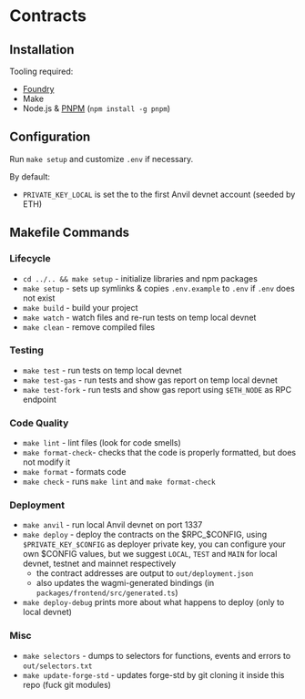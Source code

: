 # Contracts

## Installation

Tooling required:

- [Foundry](https://github.com/gakonst/foundry)
- Make
- Node.js & [PNPM](https://pnpm.io/) (`npm install -g pnpm`)

## Configuration

Run `make setup` and customize `.env` if necessary.

By default:
- `PRIVATE_KEY_LOCAL` is set the to the first Anvil devnet account (seeded by ETH)

## Makefile Commands

### Lifecycle

- `cd ../.. && make setup` - initialize libraries and npm packages
- `make setup` - sets up symlinks & copies `.env.example` to `.env` if `.env` does not exist
- `make build` - build your project
- `make watch` - watch files and re-run tests on temp local devnet
- `make clean` - remove compiled files

### Testing

- `make test` - run tests on temp local devnet
- `make test-gas` - run tests and show gas report on temp local devnet
- `make test-fork` - run tests and show gas report using `$ETH_NODE` as RPC endpoint

### Code Quality

- `make lint` - lint files (look for code smells)
- `make format-check`- checks that the code is properly formatted, but does not modify it
- `make format` - formats code
- `make check` - runs `make lint` and `make format-check`

### Deployment

- `make anvil` - run local Anvil devnet on port 1337
- `make deploy` - deploy the contracts on the $RPC_$CONFIG, using `$PRIVATE_KEY_$CONFIG` as deployer
   private key, you can configure your own $CONFIG values, but we suggest `LOCAL`, `TEST` and `MAIN`
   for local devnet, testnet and mainnet respectively
    - the contract addresses are output to `out/deployment.json`
    - also updates the wagmi-generated bindings (in `packages/frontend/src/generated.ts`)
- `make deploy-debug` prints more about what happens to deploy (only to local devnet)

### Misc

- `make selectors` - dumps to selectors for functions, events and errors to `out/selectors.txt`
- `make update-forge-std` - updates forge-std by git cloning it inside this repo (fuck git modules)
